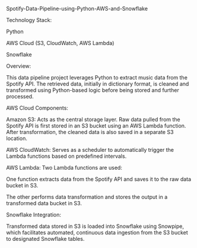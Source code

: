 Spotify-Data-Pipeline-using-Python-AWS-and-Snowflake

Technology Stack:

Python

AWS Cloud (S3, CloudWatch, AWS Lambda)

Snowflake

Overview:

This data pipeline project leverages Python to extract music data from the Spotify API. The retrieved data, initially in dictionary format, is cleaned and transformed using Python-based logic before being stored and further processed.

AWS Cloud Components:

Amazon S3: Acts as the central storage layer. Raw data pulled from the Spotify API is first stored in an S3 bucket using an AWS Lambda function. After transformation, the cleaned data is also saved in a separate S3 location.

AWS CloudWatch: Serves as a scheduler to automatically trigger the Lambda functions based on predefined intervals.

AWS Lambda: Two Lambda functions are used:

One function extracts data from the Spotify API and saves it to the raw data bucket in S3.

The other performs data transformation and stores the output in a transformed data bucket in S3.

Snowflake Integration:

Transformed data stored in S3 is loaded into Snowflake using Snowpipe, which facilitates automated, continuous data ingestion from the S3 bucket to designated Snowflake tables.

